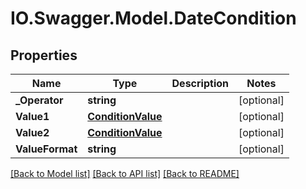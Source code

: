 # IO.Swagger.Model.DateCondition
## Properties

Name | Type | Description | Notes
------------ | ------------- | ------------- | -------------
**_Operator** | **string** |  | [optional] 
**Value1** | [**ConditionValue**](ConditionValue.md) |  | [optional] 
**Value2** | [**ConditionValue**](ConditionValue.md) |  | [optional] 
**ValueFormat** | **string** |  | [optional] 

[[Back to Model list]](../README.md#documentation-for-models) [[Back to API list]](../README.md#documentation-for-api-endpoints) [[Back to README]](../README.md)

